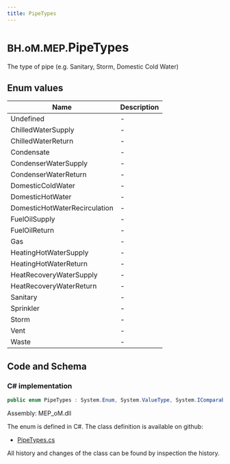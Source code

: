 ```yaml
---
title: PipeTypes
---
```


# <small>BH.oM.MEP.</small>**PipeTypes**

The type of pipe (e.g. Sanitary, Storm, Domestic Cold Water)

## Enum values

| Name            | Description                                                    |
|-----------------|----------------------------------------------------------------|
| Undefined |  -  |
| ChilledWaterSupply |  -  |
| ChilledWaterReturn |  -  |
| Condensate |  -  |
| CondenserWaterSupply |  -  |
| CondenserWaterReturn |  -  |
| DomesticColdWater |  -  |
| DomesticHotWater |  -  |
| DomesticHotWaterRecirculation |  -  |
| FuelOilSupply |  -  |
| FuelOilReturn |  -  |
| Gas |  -  |
| HeatingHotWaterSupply |  -  |
| HeatingHotWaterReturn |  -  |
| HeatRecoveryWaterSupply |  -  |
| HeatRecoveryWaterReturn |  -  |
| Sanitary |  -  |
| Sprinkler |  -  |
| Storm |  -  |
| Vent |  -  |
| Waste |  -  |


## Code and Schema

### C# implementation

``` C# title="C#"
public enum PipeTypes : System.Enum, System.ValueType, System.IComparable, System.ISpanFormattable, System.IFormattable, System.IConvertible
```

Assembly: MEP_oM.dll

The enum is defined in C#. The class definition is available on github:

- [PipeTypes.cs](https://github.com/BHoM/BHoM/blob/develop/MEP_oM/Enums\PipeTypes.cs)

All history and changes of the class can be found by inspection the history.
